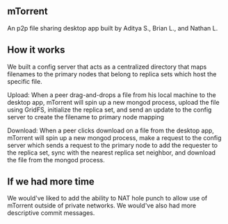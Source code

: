 ## mTorrent

An p2p file sharing desktop app built by Aditya S., Brian L., and Nathan L.

## How it works
We built a config server that acts as a centralized directory that maps filenames to the primary nodes that belong to replica sets which host the specific file. 

Upload:
When a peer drag-and-drops a file from his local machine to the desktop app, mTorrent will spin up a new mongod process, upload the file using GridFS, initialize the replica set, and send an update to the config server to create the filename to primary node mapping

Download:
When a peer clicks download on a file from the desktop app, mTorrent will spin up a new mongod process, make a request to the config server which sends a request to the primary node to add the requester to the replica set, sync with the nearest replica set neighbor, and download the file from the mongod process.

## If we had more time
We would've liked to add the ability to NAT hole punch to allow use of mTorrent outside of private networks. We would've also had more descriptive commit messages.
